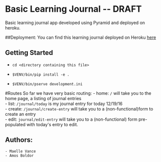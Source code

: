 # Basic Learning Journal -- DRAFT

Basic learning journal app developed using Pyramid and deployed on heroku.

##Deployment:
You can find this learning journal deployed on Heroku [here](http://maelle-learning-journal.herokuapp.com)



## Getting Started

- `cd <directory containing this file>`

- `$VENV/bin/pip install -e .`

- `$VENV/bin/pserve development.ini`


#Routes
So far we have very basic routing:
    - home: `/` will take you to the home page, a listing of journal entries  
    - list: `/journal/today` is my journal entry for today 12/19/16  
    - create: `/journal/create-entry` will take you to a (non-functional)form to create an entry  
    - edit: `journal/edit-entry` will take you to a (non-functional) form pre-populated with today's entry to edit.

## Authors:
    - Maelle Vance
    - Amos Boldor